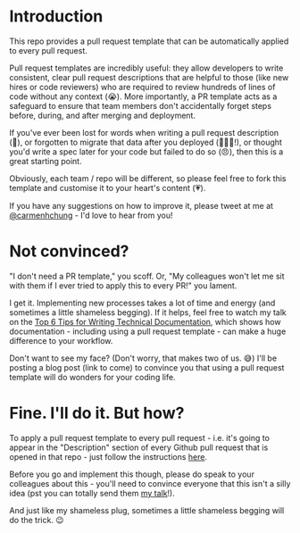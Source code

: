 # Introduction

This repo provides a pull request template that can be automatically applied to every pull request.

Pull request templates are incredibly useful: they allow developers to write consistent, clear pull request descriptions that are helpful to those (like new hires or code reviewers) who are required to review hundreds of lines of code without any context (😭). More importantly, a PR template acts as a safeguard to ensure that team members don't accidentally forget steps before, during, and after merging and deployment.

If you've ever been lost for words when writing a pull request description (🤔), or forgotten to migrate that data after you deployed (🤦🏻‍♀️!), or thought you'd write a spec later for your code but failed to do so (😠), then this is a great starting point.

Obviously, each team / repo will be different, so please feel free to fork this template and customise it to your heart's content (💗). 

If you have any suggestions on how to improve it, please tweet at me at [@carmenhchung](https://twitter.com/carmenhchung) - I'd love to hear from you!

# Not convinced?

"I don't need a PR template," you scoff. Or, "My colleagues won't let me sit with them if I ever tried to apply this to every PR!" you lament.

I get it. Implementing new processes takes a lot of time and energy (and sometimes a little shameless begging). If it helps, feel free to watch my talk on the [Top 6 Tips for Writing Technical Documentation](https://youtu.be/FFq79fVe8q4), which shows how documentation - including using a pull request template - can make a huge difference to your workflow.

Don't want to see my face? (Don't worry, that makes two of us. 😅) I'll be posting a blog post (link to come) to convince you that using a pull request template will do wonders for your coding life.

# Fine. I'll do it. But how?

To apply a pull request template to every pull request - i.e. it's going to appear in the "Description" section of every Github pull request that is opened in that repo - just follow the instructions [here](https://help.github.com/en/articles/creating-a-pull-request-template-for-your-repository).

Before you go and implement this though, please do speak to your colleagues about this - you'll need to convince everyone that this isn't a silly idea (pst you can totally send them [my talk](https://youtu.be/FFq79fVe8q4)!). 

And just like my shameless plug, sometimes a little shameless begging will do the trick. 😉

